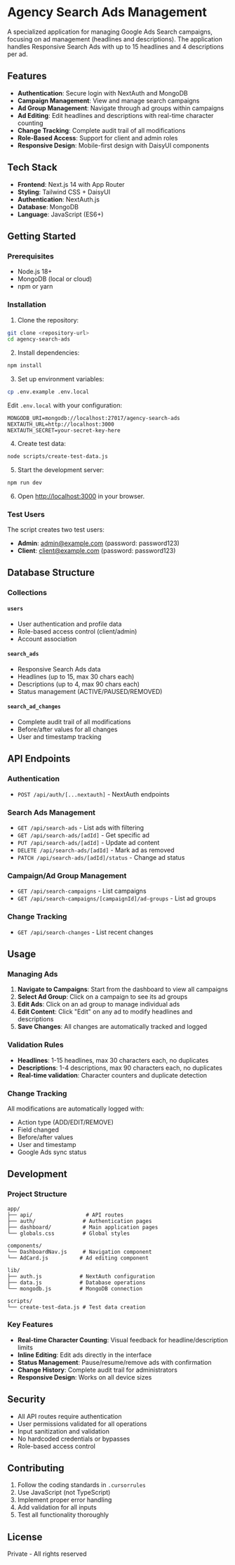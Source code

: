 # Agency Search Ads Management

A specialized application for managing Google Ads Search campaigns, focusing on ad management (headlines and descriptions). The application handles Responsive Search Ads with up to 15 headlines and 4 descriptions per ad.

## Features

- **Authentication**: Secure login with NextAuth and MongoDB
- **Campaign Management**: View and manage search campaigns
- **Ad Group Management**: Navigate through ad groups within campaigns
- **Ad Editing**: Edit headlines and descriptions with real-time character counting
- **Change Tracking**: Complete audit trail of all modifications
- **Role-Based Access**: Support for client and admin roles
- **Responsive Design**: Mobile-first design with DaisyUI components

## Tech Stack

- **Frontend**: Next.js 14 with App Router
- **Styling**: Tailwind CSS + DaisyUI
- **Authentication**: NextAuth.js
- **Database**: MongoDB
- **Language**: JavaScript (ES6+)

## Getting Started

### Prerequisites

- Node.js 18+ 
- MongoDB (local or cloud)
- npm or yarn

### Installation

1. Clone the repository:
```bash
git clone <repository-url>
cd agency-search-ads
```

2. Install dependencies:
```bash
npm install
```

3. Set up environment variables:
```bash
cp .env.example .env.local
```

Edit `.env.local` with your configuration:
```env
MONGODB_URI=mongodb://localhost:27017/agency-search-ads
NEXTAUTH_URL=http://localhost:3000
NEXTAUTH_SECRET=your-secret-key-here
```

4. Create test data:
```bash
node scripts/create-test-data.js
```

5. Start the development server:
```bash
npm run dev
```

6. Open [http://localhost:3000](http://localhost:3000) in your browser.

### Test Users

The script creates two test users:
- **Admin**: admin@example.com (password: password123)
- **Client**: client@example.com (password: password123)

## Database Structure

### Collections

#### `users`
- User authentication and profile data
- Role-based access control (client/admin)
- Account association

#### `search_ads`
- Responsive Search Ads data
- Headlines (up to 15, max 30 chars each)
- Descriptions (up to 4, max 90 chars each)
- Status management (ACTIVE/PAUSED/REMOVED)

#### `search_ad_changes`
- Complete audit trail of all modifications
- Before/after values for all changes
- User and timestamp tracking

## API Endpoints

### Authentication
- `POST /api/auth/[...nextauth]` - NextAuth endpoints

### Search Ads Management
- `GET /api/search-ads` - List ads with filtering
- `GET /api/search-ads/[adId]` - Get specific ad
- `PUT /api/search-ads/[adId]` - Update ad content
- `DELETE /api/search-ads/[adId]` - Mark ad as removed
- `PATCH /api/search-ads/[adId]/status` - Change ad status

### Campaign/Ad Group Management
- `GET /api/search-campaigns` - List campaigns
- `GET /api/search-campaigns/[campaignId]/ad-groups` - List ad groups

### Change Tracking
- `GET /api/search-changes` - List recent changes

## Usage

### Managing Ads

1. **Navigate to Campaigns**: Start from the dashboard to view all campaigns
2. **Select Ad Group**: Click on a campaign to see its ad groups
3. **Edit Ads**: Click on an ad group to manage individual ads
4. **Edit Content**: Click "Edit" on any ad to modify headlines and descriptions
5. **Save Changes**: All changes are automatically tracked and logged

### Validation Rules

- **Headlines**: 1-15 headlines, max 30 characters each, no duplicates
- **Descriptions**: 1-4 descriptions, max 90 characters each, no duplicates
- **Real-time validation**: Character counters and duplicate detection

### Change Tracking

All modifications are automatically logged with:
- Action type (ADD/EDIT/REMOVE)
- Field changed
- Before/after values
- User and timestamp
- Google Ads sync status

## Development

### Project Structure

```
app/
├── api/                 # API routes
├── auth/               # Authentication pages
├── dashboard/          # Main application pages
└── globals.css         # Global styles

components/
└── DashboardNav.js     # Navigation component
└── AdCard.js          # Ad editing component

lib/
├── auth.js            # NextAuth configuration
├── data.js            # Database operations
└── mongodb.js         # MongoDB connection

scripts/
└── create-test-data.js # Test data creation
```

### Key Features

- **Real-time Character Counting**: Visual feedback for headline/description limits
- **Inline Editing**: Edit ads directly in the interface
- **Status Management**: Pause/resume/remove ads with confirmation
- **Change History**: Complete audit trail for administrators
- **Responsive Design**: Works on all device sizes

## Security

- All API routes require authentication
- User permissions validated for all operations
- Input sanitization and validation
- No hardcoded credentials or bypasses
- Role-based access control

## Contributing

1. Follow the coding standards in `.cursorrules`
2. Use JavaScript (not TypeScript)
3. Implement proper error handling
4. Add validation for all inputs
5. Test all functionality thoroughly

## License

Private - All rights reserved




